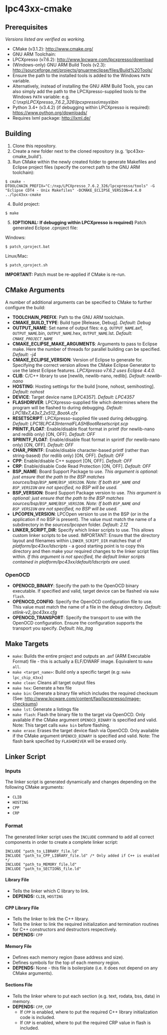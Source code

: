 # lpc43xx-cmake
## Prerequisites
*Versions listed are verified as working.*
* CMake (v3.1.2): http://www.cmake.org/
* GNU ARM Toolchain:
 * LPCXpresso (v7.6.2): http://www.lpcware.com/lpcxpresso/download
* (Windows-only) GNU ARM Build Tools (v2.3): http://sourceforge.net/projects/gnuarmeclipse/files/Build%20Tools/
 * Ensure the path to the installed tools is added to the Windows `PATH` variable.
 * Alternatively, instead of installing the GNU ARM Build Tools, you can also simply add the path to the LPCXpresso-supplied tools to the Windows `PATH` variable: e.g. *C:\nxp\LPCXpresso_7.6.2_326\lpcxpresso\msys\bin*
* Python 3.4+ (v3.4.2) (if debugging within LPCXpresso is required): https://www.python.org/downloads/
 * Requires lxml package: http://lxml.de/

## Building
1) Clone this repository.  
2) Create a new folder next to the cloned repository (e.g. 'lpc43xx-cmake_build').  
3) Run CMake within the newly created folder to generate Makefiles and Eclipse project files (specify the correct path to the GNU ARM toolchain):  
```
$ cmake -DTOOLCHAIN_PREFIX="C:/nxp/LPCXpresso_7.6.2_326/lpcxpresso/tools" -G "Eclipse CDT4 - Unix Makefiles" -DCMAKE_ECLIPSE_VERSION=4.4.0 ../lpc43xx-cmake
```
4) Build project:  
```
$ make
```
5) **(OPTIONAL: If debugging within LPCXpresso is required)** Patch generated Eclipse .cproject file:  

Windows:
```
$ patch_cproject.bat
```
Linux/Mac:
```
$ patch_cproject.sh
```
**IMPORTANT:** Patch must be re-applied if CMake is re-run.

## CMake Arguments
A number of additional arguments can be specified to CMake to further configure the build:
* **TOOLCHAIN_PREFIX**: Path to the GNU ARM toolchain.
* **CMAKE_BUILD_TYPE**: Build type [Release, Debug]. *Default: Debug*
* **OUTPUT_NAME**: Set name of output files: e.g. ```OUTPUT_NAME```.axf, ```OUTPUT_NAME```.bin, ```OUTPUT_NAME```.hex, ```OUTPUT_NAME```.lst. *Default: ```CMAKE_PROJECT_NAME```*
* **CMAKE_ECLIPSE_MAKE_ARGUMENTS**: Arguments to pass to Eclipse make. Here the number of threads for parallel building can be specified. *Default: -j4*
* **CMAKE_ECLIPSE_VERSION**: Version of Eclipse to generate for. Specifying the correct version allows the CMake Eclipse Generator to use the latest Eclipse features. *LPCXpresso v7.6.2 uses Eclipse 4.4.0.*
* **CLIB**: C/C++ library to use [newlib, newlib-nano, redlib]. *Default: newlib-nano*
* **HOSTING**: Hosting settings for the build [none, nohost, semihosting]. *Default: nohost*
* **DEVICE**: Target device name [LPC4357]. *Default: LPC4357*
* **FLASHDRIVER**: LPCXpresso-supplied file which determines where the program will be flashed to during debugging. *Default: LPC18x7_43x7_2x512_BootA.cfx*
* **RESETSCRIPT**: LPCXpresso-supplied file used during debugging. *Default: LPC18LPC43InternalFLASHBootResetscript.scp*
* **PRINTF_FLOAT**: Enable/disable float format in printf (for newlib-nano and redlib only) [ON, OFF]. *Default: OFF*
* **SPRINTF_FLOAT**: Enable/disable float format in sprintf (for newlib-nano only) [ON, OFF]. *Default: OFF*
* **CHAR_PRINTF**: Enable/disable character-based printf (rather than string-based) (for redlib only) [ON, OFF]. *Default: OFF*
* **CPP**: Enable/disable C++ support [ON, OFF]. *Default: OFF*
* **CRP**: Enable/disable Code Read Protection [ON, OFF]. *Default: OFF*
* **BSP_NAME**: Board Support Package to use. *This argument is optional: just ensure that the path to the BSP matches sources/bsp/```BSP_NAME```/```BSP_VERSION```. Note: If both ```BSP_NAME``` and ```BSP_VERSION``` are not specified, no BSP will be used.*
* **BSP_VERSION**: Board Support Package version to use. *This argument is optional: just ensure that the path to the BSP matches sources/bsp/```BSP_NAME```/```BSP_VERSION```. Note: If both ```BSP_NAME``` and ```BSP_VERSION``` are not specified, no BSP will be used.*
* **LPCOPEN_VERSION**: LPCOpen version to use in the BSP (or in the application if no BSP is present). The value must match the name of a subdirectory in the *sources/lpcopen* folder. *Default: 2.12*
* **LINKER_SCRIPT_DIR**: Specify which linker scripts to use. This allows custom linker scripts to be used. IMPORTANT: Ensure that the directory layout and filenames within ```LINKER_SCRIPT_DIR``` matches that of *platform/lpc43xx/ldscripts* - a good starting point is to copy this directory and then make your required changes to the linker script files within. *If this argument is not specified, the default linker scripts contained in platform/lpc43xx/default/ldscripts are used.*

### OpenOCD
* **OPENOCD_BINARY**: Specify the path to the OpenOCD binary executable. If specified and valid, target device can be flashed via ```make flash```.
* **OPENOCD_CONFIG**: Specify the OpenOCD configuration file to use. This value must match the name of a file in the *debug* directory. *Default: stlink-v2_lpc43xx.cfg*
* **OPENOCD_TRANSPORT**: Specify the transport to use with the OpenOCD configuration. Ensure the configuration supports the transport you specify. *Default: hla_jtag*

## Make Targets
* ```make```: Builds the entire project and outputs an .axf (ARM Executable Format) file - this is actually a ELF/DWARF image. Equivalent to ```make all```.
* ```make <target_name>```: Build only a specific target (e.g: ```make lpc_chip_43xx```)
* ```make clean```: Cleans all target output files
* ```make hex```: Generate a hex file
* ```make bin```: Generate a binary file which includes the required checksum (See: http://www.lpcware.com/content/faq/lpcxpresso/image-checksums)
* ```make lst```: Generate a listings file
* ```make flash```: Flash the binary file to the target via OpenOCD. Only available if the CMake argument ```OPENOCD_BINARY``` is specified and valid. Note: This target calls ```make bin``` before flashing.
* ```make erase```: Erases the target device flash via OpenOCD. Only available if the CMake argument ```OPENOCD_BINARY``` is specified and valid. Note: The flash bank specified by ```FLASHDRIVER``` will be erased only.

## Linker Script
### Inputs
The linker script is generated dynamically and changes depending on the following CMake arguments:

* ```CLIB```
* ```HOSTING```
* ```CPP```
* ```CRP```

### Format
The generated linker script uses the ```INCLUDE``` command to add all correct components in order to create a complete linker script:

```
INCLUDE "path_to_LIBRARY_file.ld"
INCLUDE "path_to_CPP_LIBRARY_file.ld" /* Only added if C++ is enabled */
INCLUDE "path_to_MEMORY_file.ld"
INCLUDE "path_to_SECTIONS_file.ld"
```
#### Library File
* Tells the linker which C library to link.
* **DEPENDS:** ```CLIB```, ```HOSTING```

#### CPP Library File
* Tells the linker to link the C++ library.
* Tells the linker to link the required initialization and termination routines for C++ constructors and destructors respectively.
* **DEPENDS:** ```CPP```

#### Memory File
* Defines each memory region (base address and size).
* Defines symbols for the top of each memory region.
* **DEPENDS:** None - this file is boilerplate (i.e. it does not depend on any CMake arguments).

#### Sections File
* Tells the linker where to put each section (e.g. text, rodata, bss, data) in memory.
* **DEPENDS:** ```CPP```, ```CRP```
    * If ```CPP``` is enabled, where to put the required C++ library initialization code is included.
    * If ```CRP``` is enabled, where to put the required CRP value in flash is included.

